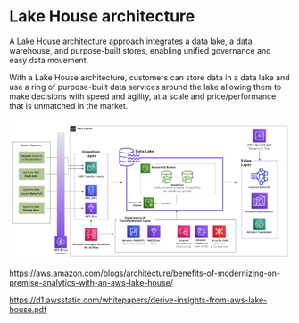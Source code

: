 # Lake House architecture

A Lake House architecture approach integrates a data lake, a data warehouse, and purpose-built stores, enabling unified governance and easy data movement.

With a Lake House architecture, customers can store data in a data lake and use a ring of purpose-built data services around the lake allowing them to make decisions with speed and agility, at a scale and price/performance that is unmatched in the market.

![Architecture](pics/Architecture.PNG)

https://aws.amazon.com/blogs/architecture/benefits-of-modernizing-on-premise-analytics-with-an-aws-lake-house/

https://d1.awsstatic.com/whitepapers/derive-insights-from-aws-lake-house.pdf
